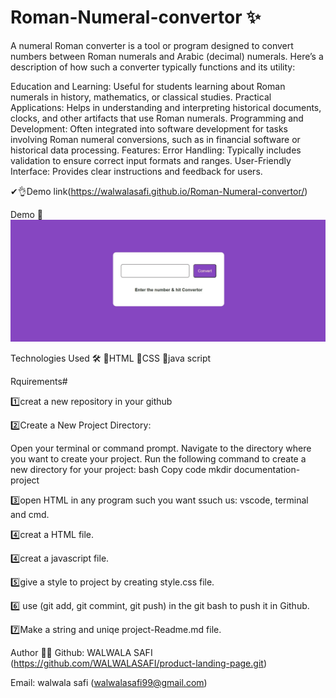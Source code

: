 # Roman-Numeral-convertor ✨ 

A numeral Roman converter is a tool or program designed to convert numbers between Roman numerals and Arabic (decimal) numerals. Here’s a description of how such a converter typically functions and its utility:

Education and Learning: Useful for students learning about Roman numerals in history, mathematics, or classical studies.
Practical Applications: Helps in understanding and interpreting historical documents, clocks, and other artifacts that use Roman numerals.
Programming and Development: Often integrated into software development for tasks involving Roman numeral conversions, such as in financial software or historical data processing.
Features:
Error Handling: Typically includes validation to ensure correct input formats and ranges.
User-Friendly Interface: Provides clear instructions and feedback for users.

✔👌Demo link(https://walwalasafi.github.io/Roman-Numeral-convertor/)


Demo 📸
![image](image/SharedScreenshot.jpg)

Technologies Used 🛠️
🔹HTML
🔹CSS
🔹java script



Rquirements# 

1️⃣creat a new repository in your github

2️⃣Create a New Project Directory:

Open your terminal or command prompt. Navigate to the directory where you want to create your project. Run the following command to create a new directory for your project: bash Copy code mkdir documentation-project

3️⃣open HTML in any program such you want ssuch us: vscode, terminal and cmd.

4️⃣creat a  HTML file.

4️⃣creat a  javascript file.

5️⃣give a style to project by creating style.css file. 

6️⃣ use (git add, git commint, git push) in the git bash to push it in Github.

7️⃣Make a string and uniqe project-Readme.md file.


Author 🔵✅
Github: WALWALA SAFI (https://github.com/WALWALASAFI/product-landing-page.git)

Email: walwala safi (walwalasafi99@gmail.com)



